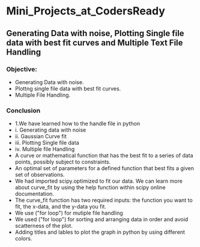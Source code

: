 # Mini_Projects_at_CodersReady
## Generating Data with noise, Plotting Single file data with best fit curves and Multiple Text File Handling
### Objective:

- Generating Data with noise.
- Plottng single file data with best fit curves.
- Multiple File Handling.
### Conclusion
- 1.We have learned how to the handle file in python
- i. Generating data with noise
- ii. Gaussian Curve fit
- iii. Plotting Single file data
- iv. Multiple file Handling
- A curve or mathematical function that has the best fit to a series of data points, possibly subject to constraints.
- An optimal set of parameters for a defined function that best fits a given set of observations.
- We had imported scipy.optimized to fit our data. We can learn more about curve_fit by using the help function within scipy online documentation.
- The curve_fit function has two required inputs: the function you want to fit, the x-data, and the y-data you fit.
- We use ("for loop") for mutiple file handling
- We used ("for loop") for sorting and arranging data in order and avoid scatterness of the plot.
- Adding titles and lables to plot the graph in python by using different colors.
